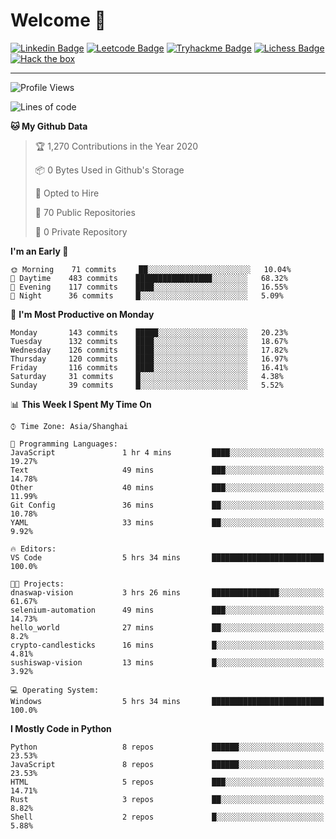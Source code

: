 # Welcome 👋

[![Linkedin Badge](https://img.shields.io/badge/-PedroTorres-blue?style=flat-square&logo=Linkedin&logoColor=white&link=https://www.linkedin.com/in/PedroTorres/)](https://www.linkedin.com/in/pedro-torres-cruz/)
[![Leetcode Badge](https://img.shields.io/badge/profile-leetcode-green)](https://leetcode.com/corfucinas/)
[![Tryhackme Badge](https://img.shields.io/badge/profile-tryhackme-blue)](https://tryhackme.com/p/Corfucinas/)
[![Lichess Badge](https://img.shields.io/badge/challenge_me-lichess-yellow)](https://lichess.org/@/Corfucinas)
[![Hack the box](https://img.shields.io/badge/hack_the_box-profile-red)](https://www.hackthebox.eu/profile/375826)

---

<!--START_SECTION:waka-->
![Profile Views](http://img.shields.io/badge/Profile%20Views-15-blue)

![Lines of code](https://img.shields.io/badge/From%20Hello%20World%20I%27ve%20Written-7.7%20million%20lines%20of%20code-blue)

**🐱 My Github Data** 

> 🏆 1,270 Contributions in the Year 2020
 > 
> 📦 0 Bytes Used in Github's Storage 
 > 
> 💼 Opted to Hire
 > 
> 📜 70 Public Repositories
 > 
> 🔑 0 Private Repository 
 > 
**I'm an Early 🐤** 

```text
🌞 Morning    71 commits     ██░░░░░░░░░░░░░░░░░░░░░░░   10.04% 
🌆 Daytime    483 commits    █████████████████░░░░░░░░   68.32% 
🌃 Evening    117 commits    ████░░░░░░░░░░░░░░░░░░░░░   16.55% 
🌙 Night      36 commits     █░░░░░░░░░░░░░░░░░░░░░░░░   5.09%

```
📅 **I'm Most Productive on Monday** 

```text
Monday       143 commits    █████░░░░░░░░░░░░░░░░░░░░   20.23% 
Tuesday      132 commits    ████░░░░░░░░░░░░░░░░░░░░░   18.67% 
Wednesday    126 commits    ████░░░░░░░░░░░░░░░░░░░░░   17.82% 
Thursday     120 commits    ████░░░░░░░░░░░░░░░░░░░░░   16.97% 
Friday       116 commits    ████░░░░░░░░░░░░░░░░░░░░░   16.41% 
Saturday     31 commits     █░░░░░░░░░░░░░░░░░░░░░░░░   4.38% 
Sunday       39 commits     █░░░░░░░░░░░░░░░░░░░░░░░░   5.52%

```


📊 **This Week I Spent My Time On** 

```text
⌚︎ Time Zone: Asia/Shanghai

💬 Programming Languages: 
JavaScript               1 hr 4 mins         ████░░░░░░░░░░░░░░░░░░░░░   19.27% 
Text                     49 mins             ███░░░░░░░░░░░░░░░░░░░░░░   14.78% 
Other                    40 mins             ███░░░░░░░░░░░░░░░░░░░░░░   11.99% 
Git Config               36 mins             ██░░░░░░░░░░░░░░░░░░░░░░░   10.78% 
YAML                     33 mins             ██░░░░░░░░░░░░░░░░░░░░░░░   9.92%

🔥 Editors: 
VS Code                  5 hrs 34 mins       █████████████████████████   100.0%

🐱‍💻 Projects: 
dnaswap-vision           3 hrs 26 mins       ███████████████░░░░░░░░░░   61.67% 
selenium-automation      49 mins             ███░░░░░░░░░░░░░░░░░░░░░░   14.73% 
hello_world              27 mins             ██░░░░░░░░░░░░░░░░░░░░░░░   8.2% 
crypto-candlesticks      16 mins             █░░░░░░░░░░░░░░░░░░░░░░░░   4.81% 
sushiswap-vision         13 mins             █░░░░░░░░░░░░░░░░░░░░░░░░   3.92%

💻 Operating System: 
Windows                  5 hrs 34 mins       █████████████████████████   100.0%

```

**I Mostly Code in Python** 

```text
Python                   8 repos             ██████░░░░░░░░░░░░░░░░░░░   23.53% 
JavaScript               8 repos             ██████░░░░░░░░░░░░░░░░░░░   23.53% 
HTML                     5 repos             ███░░░░░░░░░░░░░░░░░░░░░░   14.71% 
Rust                     3 repos             ██░░░░░░░░░░░░░░░░░░░░░░░   8.82% 
Shell                    2 repos             █░░░░░░░░░░░░░░░░░░░░░░░░   5.88%

```



<!--END_SECTION:waka-->
